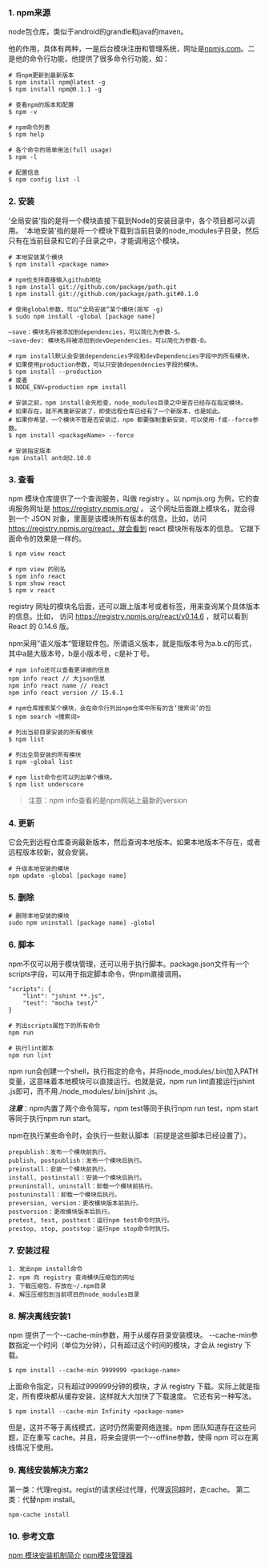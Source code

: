 ### 1. npm来源
node包仓库，类似于android的grandle和java的maven。

他的作用，具体有两种，一是后台模块注册和管理系统，网址是[npmjs.com](http://npmjs.org)。二是他的命令行功能，他提供了很多命令行功能，如：
```
# 将npm更新到最新版本
$ npm install npm@latest -g
$ npm install npm@0.1.1 -g
```
```
# 查看npm的版本和配置
$ npm -v

# npm命令列表
$ npm help

# 各个命令的简单用法(full usage)
$ npm -l

# 配置信息
$ npm config list -l
```

### 2. 安装
'全局安装'指的是将一个模块直接下载到Node的安装目录中，各个项目都可以调用。
'本地安装'指的是将一个模块下载到当前目录的node_modules子目录，然后只有在当前目录和它的子目录之中，才能调用这个模块。
```
# 本地安装某个模块
$ npm install <package name>
```
```
# npm也支持直接输入github地址
$ npm install git://github.com/package/path.git
$ npm install git://github.com/package/path.git#0.1.0
```
```
# 使用global参数，可以“全局安装”某个模块(简写 -g)
$ sudo npm install -global [package name]
```
```
–save：模块名将被添加到dependencies，可以简化为参数-S。
–save-dev: 模块名将被添加到devDependencies，可以简化为参数-D。
```
```
# npm install默认会安装dependencies字段和devDependencies字段中的所有模块，
# 如果使用production参数，可以只安装dependencies字段的模块。
$ npm install --production
# 或者
$ NODE_ENV=production npm install
```
```
# 安装之前，npm install会先检查，node_modules目录之中是否已经存在指定模块。
# 如果存在，就不再重新安装了，即使远程仓库已经有了一个新版本，也是如此。
# 如果你希望，一个模块不管是否安装过，npm 都要强制重新安装，可以使用-f或--force参数。
$ npm install <packageName> --force
```
```
# 安装指定版本
npm install antd@2.10.0
```
### 3. 查看
npm 模块仓库提供了一个查询服务，叫做 registry 。以 npmjs.org 为例，它的查询服务网址是 https://registry.npmjs.org/ 。
这个网址后面跟上模块名，就会得到一个 JSON 对象，里面是该模块所有版本的信息。比如，访问 https://registry.npmjs.org/react，就会看到 react 模块所有版本的信息。
它跟下面命令的效果是一样的。
```
$ npm view react

# npm view 的别名
$ npm info react
$ npm show react
$ npm v react
```
registry 网址的模块名后面，还可以跟上版本号或者标签，用来查询某个具体版本的信息。比如， 访问 https://registry.npmjs.org/react/v0.14.6 ，就可以看到 React 的 0.14.6 版。

npm采用”语义版本“管理软件包。所谓语义版本，就是指版本号为a.b.c的形式，其中a是大版本号，b是小版本号，c是补丁号。

```
# npm info还可以查看更详细的信息
npm info react // 大json信息
npm info react name // react
npm info react version // 15.6.1
```
```
# npm仓库搜索某个模块，会在命令行列出npm仓库中所有的含‘搜索词’的包
$ npm search <搜索词>
```
```
# 列出当前目录安装的所有模块
$ npm list

# 列出全局安装的所有模块
$ npm -global list

# npm list命令也可以列出单个模块。
$ npm list underscore
```
> 注意：npm info查看的是npm网站上最新的version
### 4. 更新
它会先到远程仓库查询最新版本，然后查询本地版本。如果本地版本不存在，或者远程版本较新，就会安装。
```
# 升级本地安装的模块
npm update -global [package name]
```
### 5. 删除
```
# 删除本地安装的模块
sudo npm uninstall [package name] -global
```
### 6. 脚本
npm不仅可以用于模块管理，还可以用于执行脚本。package.json文件有一个scripts字段，可以用于指定脚本命令，供npm直接调用。
```
"scripts": {
    "lint": "jshint **.js",
    "test": "mocha test/"
}
```
```
# 列出scripts属性下的所有命令
npm run
```
```
# 执行lint脚本
npm run lint
```
npm run会创建一个shell，执行指定的命令，并将node_modules/.bin加入PATH变量，这意味着本地模块可以直接运行。也就是说，npm run lint直接运行jshint .js即可，而不用./node_modules/.bin/jshint .js。

***注意***：npm内置了两个命令简写，npm test等同于执行npm run test，npm start等同于执行npm run start。

npm在执行某些命令时，会执行一些默认脚本（前提是这些脚本已经设置了）。
```
prepublish：发布一个模块前执行。
publish, postpublish：发布一个模块后执行。
preinstall：安装一个模块前执行。
install, postinstall：安装一个模块后执行。
preuninstall, uninstall：卸载一个模块前执行。
postuninstall：卸载一个模块后执行。
preversion, version：更改模块版本前执行。
postversion：更改模块版本后执行。
pretest, test, posttest：运行npm test命令时执行。
prestop, stop, poststop：运行npm stop命令时执行。
```
### 7. 安装过程
```
1. 发出npm install命令
2. npm 向 registry 查询模块压缩包的网址
3. 下载压缩包，存放在~/.npm目录
4. 解压压缩包到当前项目的node_modules目录
```
### 8. 解决离线安装1
npm 提供了一个--cache-min参数，用于从缓存目录安装模块。
--cache-min参数指定一个时间（单位为分钟），只有超过这个时间的模块，才会从 registry 下载。
```
$ npm install --cache-min 9999999 <package-name>
```
上面命令指定，只有超过999999分钟的模块，才从 registry 下载。实际上就是指定，所有模块都从缓存安装，这样就大大加快了下载速度。
它还有另一种写法。
```
$ npm install --cache-min Infinity <package-name>
```
但是，这并不等于离线模式，这时仍然需要网络连接。npm 团队知道存在这些问题，正在重写 cache。并且，将来会提供一个--offline参数，使得 npm 可以在离线情况下使用。
### 9. 离线安装解决方案2
第一类：代理regist。regist的请求经过代理，代理返回超时，走cache。
第二类：代替npm install。
```
npm-cache install
```

### 10. 参考文章
[npm 模块安装机制简介](http://www.ruanyifeng.com/blog/2016/01/npm-install.html)
[npm模块管理器](http://blog.csdn.net/ligang2585116/article/details/47703291)
